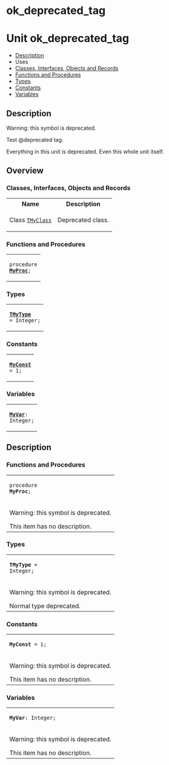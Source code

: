 # ok\_deprecated\_tag


# Unit ok\_deprecated\_tag

- [Description](#PasDoc-Description)
- Uses
- [Classes, Interfaces, Objects and Records](#PasDoc-Classes)
- [Functions and Procedures](#PasDoc-FuncsProcs)
- [Types](#PasDoc-Types)
- [Constants](#PasDoc-Constants)
- [Variables](#PasDoc-Variables)

<span id="PasDoc-Description"/>

## Description
<p class="hint_directive">Warning: this symbol is deprecated.</p>Test @deprecated tag.</p>
<p>


Everything in this unit is deprecated. Even this whole unit itself.

<span id="PasDoc-Uses"/>

## Overview

### Classes, Interfaces, Objects and Records
<span id="PasDoc-Classes"/>


<table>
<tr class="listheader">
<th class="itemname">Name</th>
<th class="itemdesc">Description</th>
</tr>
<tr>

<td>

Class&nbsp;[`TMyClass`](ok_deprecated_tag.TMyClass.md)
</td>

<td>

 Deprecated class.
</td>
</tr>
</table>

### Functions and Procedures
<span id="PasDoc-FuncsProcs"/>


<table>
<tr>

<td>

<code>procedure <strong><a href="ok_deprecated_tag.md#MyProc">MyProc</a></strong>;</code>
</td>
</tr>
</table>

### Types
<span id="PasDoc-Types"/>


<table>
<tr>

<td>

<code><strong><a href="ok_deprecated_tag.md#TMyType">TMyType</a></strong> = Integer;</code>
</td>
</tr>
</table>

### Constants
<span id="PasDoc-Constants"/>


<table>
<tr>

<td>

<code><strong><a href="ok_deprecated_tag.md#MyConst">MyConst</a></strong> = 1;</code>
</td>
</tr>
</table>

### Variables
<span id="PasDoc-Variables"/>


<table>
<tr>

<td>

<code><strong><a href="ok_deprecated_tag.md#MyVar">MyVar</a></strong>: Integer;</code>
</td>
</tr>
</table>

## Description

### Functions and Procedures

<table>
<tr>

<td>

<span id="MyProc"/><code>procedure <strong>MyProc</strong>;</code>
</td>
</tr>
<tr><td colspan="1">

<p class="hint_directive">Warning: this symbol is deprecated.</p>This item has no description.



</td></tr>
</table>

### Types

<table>
<tr>

<td>

<span id="TMyType"/><code><strong>TMyType</strong> = Integer;</code>
</td>
</tr>
<tr><td colspan="1">

<p class="hint_directive">Warning: this symbol is deprecated.</p> Normal type deprecated.

</td></tr>
</table>

### Constants

<table>
<tr>

<td>

<span id="MyConst"/><code><strong>MyConst</strong> = 1;</code>
</td>
</tr>
<tr><td colspan="1">

<p class="hint_directive">Warning: this symbol is deprecated.</p>This item has no description.



</td></tr>
</table>

### Variables

<table>
<tr>

<td>

<span id="MyVar"/><code><strong>MyVar</strong>: Integer;</code>
</td>
</tr>
<tr><td colspan="1">

<p class="hint_directive">Warning: this symbol is deprecated.</p>This item has no description.



</td></tr>
</table>
